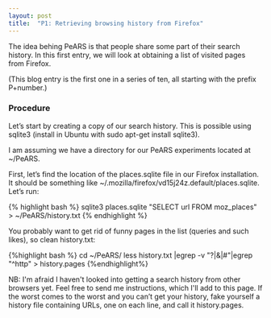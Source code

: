 ```yaml
---
layout: post
title:  "P1: Retrieving browsing history from Firefox"
---
```

The idea behing PeARS is that people share some part of their search history. In this first entry, we will look at obtaining a list of visited pages from Firefox.

(This blog entry is the first one in a series of ten, all starting with the prefix P+number.)

### Procedure

Let’s start by creating a copy of our search history. This is possible using sqlite3 (install in Ubuntu with sudo apt-get install sqlite3).

I am assuming we have a directory for our PeARS experiments located at ~/PeARS.

First, let’s find the location of the places.sqlite file in our Firefox installation. It should be something like ~/.mozilla/firefox/vd15j24z.default/places.sqlite. Let’s run: 

{% highlight bash %}
sqlite3 places.sqlite "SELECT url FROM moz_places" > ~/PeARS/history.txt
{% endhighlight %}

You probably want to get rid of funny pages in the list (queries and such likes), so clean history.txt:

{%highlight bash %}
cd ~/PeARS/
less history.txt |egrep -v "\?|\&|\#"|egrep "^http" > history.pages
{%endhighlight%}

NB: I'm afraid I haven't looked into getting a search history from other browsers yet. Feel free to send me instructions, which I'll add to this page. If the worst comes to the worst and you can’t get your history, fake yourself a history file containing URLs, one on each line, and call it history.pages.
